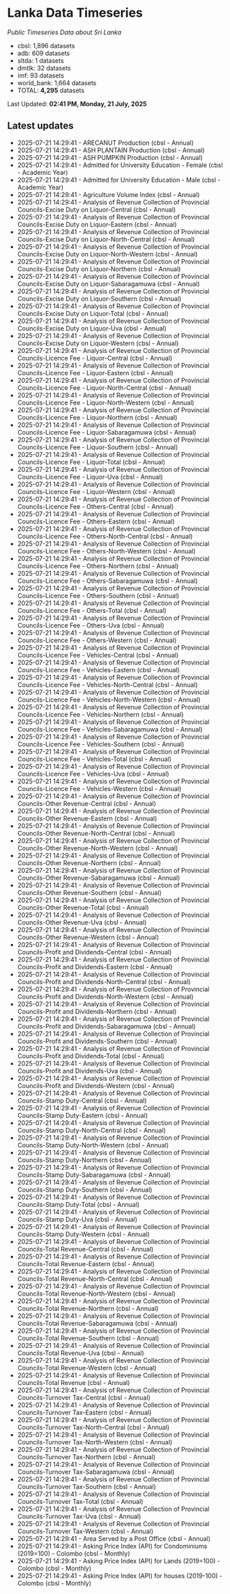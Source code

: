 # Lanka Data Timeseries
*Public Timeseries Data about Sri Lanka*

* cbsl: 1,896 datasets
* adb: 609 datasets
* sltda: 1 datasets
* dmtlk: 32 datasets
* imf: 93 datasets
* world_bank: 1,664 datasets
* TOTAL: **4,295** datasets

Last Updated: **02:41 PM, Monday, 21 July, 2025**

## Latest updates

* 2025-07-21 14:29:41 - ARECANUT Production (cbsl - Annual)
* 2025-07-21 14:29:41 - ASH PLANTAIN Production (cbsl - Annual)
* 2025-07-21 14:29:41 - ASH PUMPKIN Production (cbsl - Annual)
* 2025-07-21 14:29:41 - Admitted for University Education - Female (cbsl - Academic Year)
* 2025-07-21 14:29:41 - Admitted for University Education - Male (cbsl - Academic Year)
* 2025-07-21 14:29:41 - Agriculture Volume Index (cbsl - Annual)
* 2025-07-21 14:29:41 - Analysis of Revenue Collection of Provincial Councils-Excise Duty on Liquor-Central (cbsl - Annual)
* 2025-07-21 14:29:41 - Analysis of Revenue Collection of Provincial Councils-Excise Duty on Liquor-Eastern (cbsl - Annual)
* 2025-07-21 14:29:41 - Analysis of Revenue Collection of Provincial Councils-Excise Duty on Liquor-North-Central (cbsl - Annual)
* 2025-07-21 14:29:41 - Analysis of Revenue Collection of Provincial Councils-Excise Duty on Liquor-North-Western (cbsl - Annual)
* 2025-07-21 14:29:41 - Analysis of Revenue Collection of Provincial Councils-Excise Duty on Liquor-Northern (cbsl - Annual)
* 2025-07-21 14:29:41 - Analysis of Revenue Collection of Provincial Councils-Excise Duty on Liquor-Sabaragamuwa (cbsl - Annual)
* 2025-07-21 14:29:41 - Analysis of Revenue Collection of Provincial Councils-Excise Duty on Liquor-Southern (cbsl - Annual)
* 2025-07-21 14:29:41 - Analysis of Revenue Collection of Provincial Councils-Excise Duty on Liquor-Total (cbsl - Annual)
* 2025-07-21 14:29:41 - Analysis of Revenue Collection of Provincial Councils-Excise Duty on Liquor-Uva (cbsl - Annual)
* 2025-07-21 14:29:41 - Analysis of Revenue Collection of Provincial Councils-Excise Duty on Liquor-Western (cbsl - Annual)
* 2025-07-21 14:29:41 - Analysis of Revenue Collection of Provincial Councils-Licence Fee - Liquor-Central (cbsl - Annual)
* 2025-07-21 14:29:41 - Analysis of Revenue Collection of Provincial Councils-Licence Fee - Liquor-Eastern (cbsl - Annual)
* 2025-07-21 14:29:41 - Analysis of Revenue Collection of Provincial Councils-Licence Fee - Liquor-North-Central (cbsl - Annual)
* 2025-07-21 14:29:41 - Analysis of Revenue Collection of Provincial Councils-Licence Fee - Liquor-North-Western (cbsl - Annual)
* 2025-07-21 14:29:41 - Analysis of Revenue Collection of Provincial Councils-Licence Fee - Liquor-Northern (cbsl - Annual)
* 2025-07-21 14:29:41 - Analysis of Revenue Collection of Provincial Councils-Licence Fee - Liquor-Sabaragamuwa (cbsl - Annual)
* 2025-07-21 14:29:41 - Analysis of Revenue Collection of Provincial Councils-Licence Fee - Liquor-Southern (cbsl - Annual)
* 2025-07-21 14:29:41 - Analysis of Revenue Collection of Provincial Councils-Licence Fee - Liquor-Total (cbsl - Annual)
* 2025-07-21 14:29:41 - Analysis of Revenue Collection of Provincial Councils-Licence Fee - Liquor-Uva (cbsl - Annual)
* 2025-07-21 14:29:41 - Analysis of Revenue Collection of Provincial Councils-Licence Fee - Liquor-Western (cbsl - Annual)
* 2025-07-21 14:29:41 - Analysis of Revenue Collection of Provincial Councils-Licence Fee - Others-Central (cbsl - Annual)
* 2025-07-21 14:29:41 - Analysis of Revenue Collection of Provincial Councils-Licence Fee - Others-Eastern (cbsl - Annual)
* 2025-07-21 14:29:41 - Analysis of Revenue Collection of Provincial Councils-Licence Fee - Others-North-Central (cbsl - Annual)
* 2025-07-21 14:29:41 - Analysis of Revenue Collection of Provincial Councils-Licence Fee - Others-North-Western (cbsl - Annual)
* 2025-07-21 14:29:41 - Analysis of Revenue Collection of Provincial Councils-Licence Fee - Others-Northern (cbsl - Annual)
* 2025-07-21 14:29:41 - Analysis of Revenue Collection of Provincial Councils-Licence Fee - Others-Sabaragamuwa (cbsl - Annual)
* 2025-07-21 14:29:41 - Analysis of Revenue Collection of Provincial Councils-Licence Fee - Others-Southern (cbsl - Annual)
* 2025-07-21 14:29:41 - Analysis of Revenue Collection of Provincial Councils-Licence Fee - Others-Total (cbsl - Annual)
* 2025-07-21 14:29:41 - Analysis of Revenue Collection of Provincial Councils-Licence Fee - Others-Uva (cbsl - Annual)
* 2025-07-21 14:29:41 - Analysis of Revenue Collection of Provincial Councils-Licence Fee - Others-Western (cbsl - Annual)
* 2025-07-21 14:29:41 - Analysis of Revenue Collection of Provincial Councils-Licence Fee - Vehicles-Central (cbsl - Annual)
* 2025-07-21 14:29:41 - Analysis of Revenue Collection of Provincial Councils-Licence Fee - Vehicles-Eastern (cbsl - Annual)
* 2025-07-21 14:29:41 - Analysis of Revenue Collection of Provincial Councils-Licence Fee - Vehicles-North-Central (cbsl - Annual)
* 2025-07-21 14:29:41 - Analysis of Revenue Collection of Provincial Councils-Licence Fee - Vehicles-North-Western (cbsl - Annual)
* 2025-07-21 14:29:41 - Analysis of Revenue Collection of Provincial Councils-Licence Fee - Vehicles-Northern (cbsl - Annual)
* 2025-07-21 14:29:41 - Analysis of Revenue Collection of Provincial Councils-Licence Fee - Vehicles-Sabaragamuwa (cbsl - Annual)
* 2025-07-21 14:29:41 - Analysis of Revenue Collection of Provincial Councils-Licence Fee - Vehicles-Southern (cbsl - Annual)
* 2025-07-21 14:29:41 - Analysis of Revenue Collection of Provincial Councils-Licence Fee - Vehicles-Total (cbsl - Annual)
* 2025-07-21 14:29:41 - Analysis of Revenue Collection of Provincial Councils-Licence Fee - Vehicles-Uva (cbsl - Annual)
* 2025-07-21 14:29:41 - Analysis of Revenue Collection of Provincial Councils-Licence Fee - Vehicles-Western (cbsl - Annual)
* 2025-07-21 14:29:41 - Analysis of Revenue Collection of Provincial Councils-Other Revenue-Central (cbsl - Annual)
* 2025-07-21 14:29:41 - Analysis of Revenue Collection of Provincial Councils-Other Revenue-Eastern (cbsl - Annual)
* 2025-07-21 14:29:41 - Analysis of Revenue Collection of Provincial Councils-Other Revenue-North-Central (cbsl - Annual)
* 2025-07-21 14:29:41 - Analysis of Revenue Collection of Provincial Councils-Other Revenue-North-Western (cbsl - Annual)
* 2025-07-21 14:29:41 - Analysis of Revenue Collection of Provincial Councils-Other Revenue-Northern (cbsl - Annual)
* 2025-07-21 14:29:41 - Analysis of Revenue Collection of Provincial Councils-Other Revenue-Sabaragamuwa (cbsl - Annual)
* 2025-07-21 14:29:41 - Analysis of Revenue Collection of Provincial Councils-Other Revenue-Southern (cbsl - Annual)
* 2025-07-21 14:29:41 - Analysis of Revenue Collection of Provincial Councils-Other Revenue-Total (cbsl - Annual)
* 2025-07-21 14:29:41 - Analysis of Revenue Collection of Provincial Councils-Other Revenue-Uva (cbsl - Annual)
* 2025-07-21 14:29:41 - Analysis of Revenue Collection of Provincial Councils-Other Revenue-Western (cbsl - Annual)
* 2025-07-21 14:29:41 - Analysis of Revenue Collection of Provincial Councils-Profit and Dividends-Central (cbsl - Annual)
* 2025-07-21 14:29:41 - Analysis of Revenue Collection of Provincial Councils-Profit and Dividends-Eastern (cbsl - Annual)
* 2025-07-21 14:29:41 - Analysis of Revenue Collection of Provincial Councils-Profit and Dividends-North-Central (cbsl - Annual)
* 2025-07-21 14:29:41 - Analysis of Revenue Collection of Provincial Councils-Profit and Dividends-North-Western (cbsl - Annual)
* 2025-07-21 14:29:41 - Analysis of Revenue Collection of Provincial Councils-Profit and Dividends-Northern (cbsl - Annual)
* 2025-07-21 14:29:41 - Analysis of Revenue Collection of Provincial Councils-Profit and Dividends-Sabaragamuwa (cbsl - Annual)
* 2025-07-21 14:29:41 - Analysis of Revenue Collection of Provincial Councils-Profit and Dividends-Southern (cbsl - Annual)
* 2025-07-21 14:29:41 - Analysis of Revenue Collection of Provincial Councils-Profit and Dividends-Total (cbsl - Annual)
* 2025-07-21 14:29:41 - Analysis of Revenue Collection of Provincial Councils-Profit and Dividends-Uva (cbsl - Annual)
* 2025-07-21 14:29:41 - Analysis of Revenue Collection of Provincial Councils-Profit and Dividends-Western (cbsl - Annual)
* 2025-07-21 14:29:41 - Analysis of Revenue Collection of Provincial Councils-Stamp Duty-Central (cbsl - Annual)
* 2025-07-21 14:29:41 - Analysis of Revenue Collection of Provincial Councils-Stamp Duty-Eastern (cbsl - Annual)
* 2025-07-21 14:29:41 - Analysis of Revenue Collection of Provincial Councils-Stamp Duty-North-Central (cbsl - Annual)
* 2025-07-21 14:29:41 - Analysis of Revenue Collection of Provincial Councils-Stamp Duty-North-Western (cbsl - Annual)
* 2025-07-21 14:29:41 - Analysis of Revenue Collection of Provincial Councils-Stamp Duty-Northern (cbsl - Annual)
* 2025-07-21 14:29:41 - Analysis of Revenue Collection of Provincial Councils-Stamp Duty-Sabaragamuwa (cbsl - Annual)
* 2025-07-21 14:29:41 - Analysis of Revenue Collection of Provincial Councils-Stamp Duty-Southern (cbsl - Annual)
* 2025-07-21 14:29:41 - Analysis of Revenue Collection of Provincial Councils-Stamp Duty-Total (cbsl - Annual)
* 2025-07-21 14:29:41 - Analysis of Revenue Collection of Provincial Councils-Stamp Duty-Uva (cbsl - Annual)
* 2025-07-21 14:29:41 - Analysis of Revenue Collection of Provincial Councils-Stamp Duty-Western (cbsl - Annual)
* 2025-07-21 14:29:41 - Analysis of Revenue Collection of Provincial Councils-Total Revenue-Central (cbsl - Annual)
* 2025-07-21 14:29:41 - Analysis of Revenue Collection of Provincial Councils-Total Revenue-Eastern (cbsl - Annual)
* 2025-07-21 14:29:41 - Analysis of Revenue Collection of Provincial Councils-Total Revenue-North-Central (cbsl - Annual)
* 2025-07-21 14:29:41 - Analysis of Revenue Collection of Provincial Councils-Total Revenue-North-Western (cbsl - Annual)
* 2025-07-21 14:29:41 - Analysis of Revenue Collection of Provincial Councils-Total Revenue-Northern (cbsl - Annual)
* 2025-07-21 14:29:41 - Analysis of Revenue Collection of Provincial Councils-Total Revenue-Sabaragamuwa (cbsl - Annual)
* 2025-07-21 14:29:41 - Analysis of Revenue Collection of Provincial Councils-Total Revenue-Southern (cbsl - Annual)
* 2025-07-21 14:29:41 - Analysis of Revenue Collection of Provincial Councils-Total Revenue-Uva (cbsl - Annual)
* 2025-07-21 14:29:41 - Analysis of Revenue Collection of Provincial Councils-Total Revenue-Western (cbsl - Annual)
* 2025-07-21 14:29:41 - Analysis of Revenue Collection of Provincial Councils-Total Revenue (cbsl - Annual)
* 2025-07-21 14:29:41 - Analysis of Revenue Collection of Provincial Councils-Turnover Tax-Central (cbsl - Annual)
* 2025-07-21 14:29:41 - Analysis of Revenue Collection of Provincial Councils-Turnover Tax-Eastern (cbsl - Annual)
* 2025-07-21 14:29:41 - Analysis of Revenue Collection of Provincial Councils-Turnover Tax-North-Central (cbsl - Annual)
* 2025-07-21 14:29:41 - Analysis of Revenue Collection of Provincial Councils-Turnover Tax-North-Western (cbsl - Annual)
* 2025-07-21 14:29:41 - Analysis of Revenue Collection of Provincial Councils-Turnover Tax-Northern (cbsl - Annual)
* 2025-07-21 14:29:41 - Analysis of Revenue Collection of Provincial Councils-Turnover Tax-Sabaragamuwa (cbsl - Annual)
* 2025-07-21 14:29:41 - Analysis of Revenue Collection of Provincial Councils-Turnover Tax-Southern (cbsl - Annual)
* 2025-07-21 14:29:41 - Analysis of Revenue Collection of Provincial Councils-Turnover Tax-Total (cbsl - Annual)
* 2025-07-21 14:29:41 - Analysis of Revenue Collection of Provincial Councils-Turnover Tax-Uva (cbsl - Annual)
* 2025-07-21 14:29:41 - Analysis of Revenue Collection of Provincial Councils-Turnover Tax-Western (cbsl - Annual)
* 2025-07-21 14:29:41 - Area Served by a Post Office (cbsl - Annual)
* 2025-07-21 14:29:41 - Asking Price Index (API) for Condominiums (2019=100) - Colombo (cbsl - Monthly)
* 2025-07-21 14:29:41 - Asking Price Index (API) for Lands (2019=100) - Colombo (cbsl - Monthly)
* 2025-07-21 14:29:41 - Asking Price Index (API) for houses (2019-100) - Colombo (cbsl - Monthly)